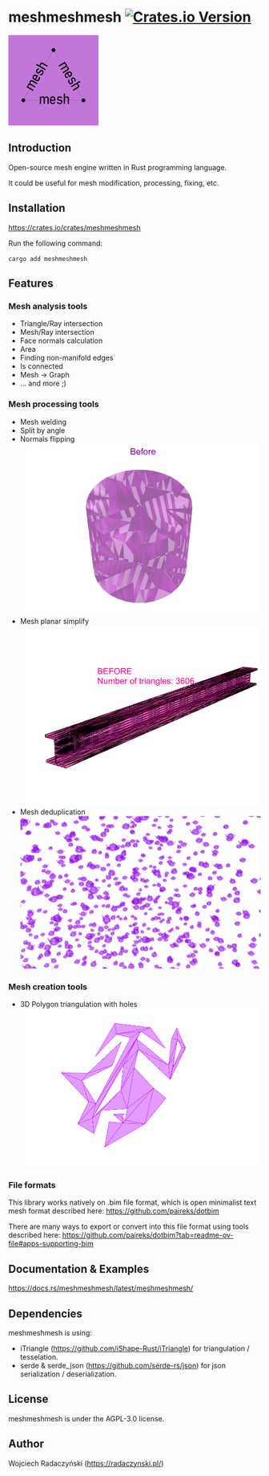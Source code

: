 # meshmeshmesh [![Crates.io Version](https://img.shields.io/crates/v/meshmeshmesh)](https://crates.io/crates/meshmeshmesh)

![meshmeshmesh](https://raw.githubusercontent.com/paireks/meshmeshmesh/refs/heads/master/img/meshmeshmesh180.bmp)

## Introduction

Open-source mesh engine written in Rust programming language.

It could be useful for mesh modification, processing, fixing, etc.

## Installation

https://crates.io/crates/meshmeshmesh

Run the following command:

```text
cargo add meshmeshmesh
```

## Features

### Mesh analysis tools
- Triangle/Ray intersection
- Mesh/Ray intersection
- Face normals calculation
- Area
- Finding non-manifold edges
- Is connected
- Mesh -> Graph
- ... and more ;)

### Mesh processing tools
- Mesh welding
- Split by angle
- Normals flipping
![Normals flipping](https://raw.githubusercontent.com/paireks/meshmeshmesh/refs/heads/master/img/normals_flipping.gif)
- Mesh planar simplify
![Planar simplify](https://raw.githubusercontent.com/paireks/meshmeshmesh/refs/heads/master/img/simplify_planar.gif)
- Mesh deduplication
![Deduplication](/img/deduplication.png)

### Mesh creation tools
- 3D Polygon triangulation with holes
![Polygon triangulation](https://raw.githubusercontent.com/paireks/meshmeshmesh/refs/heads/master/img/polygon_triangulation.gif)

### File formats

This library works natively on .bim file format, which is open minimalist text mesh format described here: https://github.com/paireks/dotbim 

There are many ways to export or convert into this file format using tools described here: https://github.com/paireks/dotbim?tab=readme-ov-file#apps-supporting-bim

## Documentation & Examples

https://docs.rs/meshmeshmesh/latest/meshmeshmesh/

## Dependencies

meshmeshmesh is using:

- iTriangle (https://github.com/iShape-Rust/iTriangle) for triangulation / tesselation.
- serde & serde_json (https://github.com/serde-rs/json) for json serialization / deserialization.

## License

meshmeshmesh is under the AGPL-3.0 license.

## Author

Wojciech Radaczyński (https://radaczynski.pl/)
